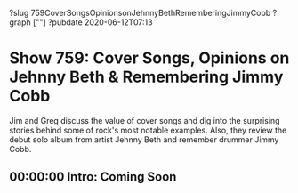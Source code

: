 ?slug 759CoverSongsOpinionsonJehnnyBethRememberingJimmyCobb
?graph [""]
?pubdate 2020-06-12T07:13

# Show 759: Cover Songs, Opinions on Jehnny Beth & Remembering Jimmy Cobb

Jim and Greg discuss the value of cover songs and dig into the surprising stories behind some of rock's most notable examples. Also, they review the debut solo album from artist Jehnny Beth and remember drummer Jimmy Cobb.

## 00:00:00 Intro: Coming Soon